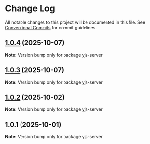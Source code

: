 # Change Log

All notable changes to this project will be documented in this file.
See [Conventional Commits](https://conventionalcommits.org) for commit guidelines.

## [1.0.4](https://github.com/andremichelle/openDAW/compare/yjs-server@1.0.3...yjs-server@1.0.4) (2025-10-07)

**Note:** Version bump only for package yjs-server

## [1.0.3](https://github.com/andremichelle/openDAW/compare/yjs-server@1.0.2...yjs-server@1.0.3) (2025-10-07)

**Note:** Version bump only for package yjs-server

## [1.0.2](https://github.com/andremichelle/openDAW/compare/yjs-server@1.0.1...yjs-server@1.0.2) (2025-10-02)

**Note:** Version bump only for package yjs-server

## 1.0.1 (2025-10-01)

**Note:** Version bump only for package yjs-server
